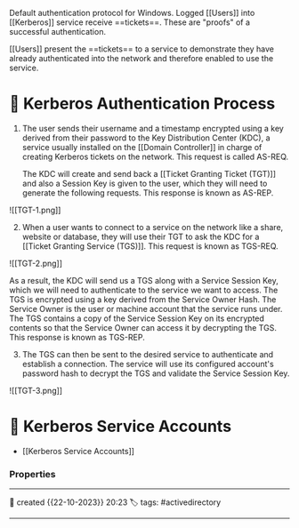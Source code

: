 Default authentication protocol for Windows. Logged [[Users]] into [[Kerberos]] service receive ==tickets==. These are "proofs" of a successful authentication. 

[[Users]] present the ==tickets== to a service to demonstrate they have already authenticated into the network and therefore enabled to use the service.

# 📜 Kerberos Authentication Process

1. The user sends their username and a timestamp encrypted using a key derived from their password to the Key Distribution Center (KDC), a service usually installed on the [[Domain Controller]] in charge of creating Kerberos tickets on the network. This request is called AS-REQ.

	The KDC will create and send back a [[Ticket Granting Ticket (TGT)]] and also a Session Key is given to the user, which they will need to generate the following requests. This response is known as AS-REP. 
	

![[TGT-1.png]]

2. When a user wants to connect to a service on the network like a share, website or database, they will use their TGT to ask the KDC for a [[Ticket Granting Service (TGS)]]. This request is known as TGS-REQ.
	

![[TGT-2.png]]

  As a result, the KDC will send us a TGS along with a Service Session Key, which we will need to authenticate to the service we want to access. The TGS is encrypted using a key derived from the Service Owner Hash. The Service Owner is the user or machine account that the service runs under. The TGS contains a copy of the Service Session Key on its encrypted contents so that the Service Owner can access it by decrypting the TGS.
  This response is known as TGS-REP.

3. The TGS can then be sent to the desired service to authenticate and establish a connection. The service will use its configured account's password hash to decrypt the TGS and validate the Service Session Key.

![[TGT-3.png]]

# 📜 Kerberos Service Accounts

- [[Kerberos Service Accounts]]

### Properties
---
📆 created   {{22-10-2023}} 20:23
🏷️ tags: #activedirectory 

---

